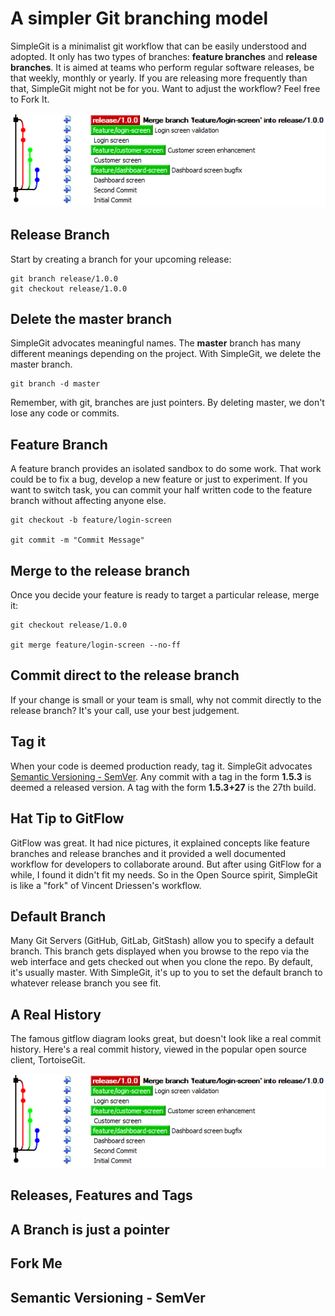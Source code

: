 # A simpler Git branching model

SimpleGit is a minimalist git workflow that can be easily understood and adopted. It only has two types of branches: **feature branches** and **release branches**. It is aimed at teams who perform regular software releases, be that weekly, monthly or yearly. If you are releasing more frequently than that, SimpleGit might not be for you. Want to adjust the workflow? Feel free to Fork It.

![alt text](./images/tortoise-min.png)

## Release Branch
Start by creating a branch for your upcoming release:

    git branch release/1.0.0
    git checkout release/1.0.0

## Delete the master branch
SimpleGit advocates meaningful names. The **master** branch has many different meanings depending on the project. With SimpleGit, we delete the master branch.

    git branch -d master

Remember, with git, branches are just pointers. By deleting master, we don't lose any code or commits.

## Feature Branch
A feature branch provides an isolated sandbox to do some work. That work could be to fix a bug, develop a new feature or just to experiment. If you want to switch task, you can commit your half written code to the feature branch without affecting anyone else.

    git checkout -b feature/login-screen

    git commit -m "Commit Message"

## Merge to the release branch
Once you decide your feature is ready to target a particular release, merge it:

    git checkout release/1.0.0

    git merge feature/login-screen --no-ff

## Commit direct to the release branch
If your change is small or your team is small, why not commit directly to the release branch? It's your call, use your best judgement.

## Tag it
When your code is deemed production ready, tag it. SimpleGit advocates [Semantic Versioning - SemVer](http://semver.org/). Any commit with a tag in the form **1.5.3** is deemed a released version. A tag with the form **1.5.3+27** is the 27th build.

## Hat Tip to GitFlow
GitFlow was great. It had nice pictures, it explained concepts like feature branches and release branches and it provided a well documented workflow for developers to collaborate around. But after using GitFlow for a while, I found it didn't fit my needs. So in the Open Source spirit, SimpleGit is like a "fork" of Vincent Driessen's workflow.

## Default Branch
Many Git Servers (GitHub, GitLab, GitStash) allow you to specify a default branch. This branch gets displayed when you browse to the repo via the web interface and gets checked out when you clone the repo. By default, it's usually master. With SimpleGit, it's up to you to set the default branch to whatever release branch you see fit.

##

## A Real History
The famous gitflow diagram looks great, but doesn't look like a real commit history.
Here's a real commit history, viewed in the popular open source client, TortoiseGit.

![alt text](./images/tortoise-min.png)


## Releases, Features and Tags

## A Branch is just a pointer

## Fork Me

## Semantic Versioning - SemVer